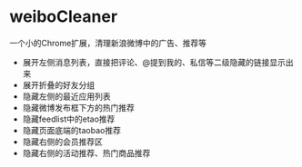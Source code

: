 ﻿weiboCleaner
============

一个小的Chrome扩展，清理新浪微博中的广告、推荐等

- 展开左侧消息列表，直接把评论、@提到我的、私信等二级隐藏的链接显示出来
- 展开折叠的好友分组
- 隐藏左侧的最近应用列表
- 隐藏微博发布框下方的热门推荐
- 隐藏feedlist中的etao推荐
- 隐藏页面底端的taobao推荐
- 隐藏右侧的会员推荐区
- 隐藏右侧的活动推荐、热门商品推荐
